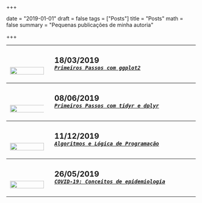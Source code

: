 +++

date = "2019-01-01"
draft = false
tags = ["Posts"]
title = "Posts"
math = false
summary = "Pequenas publicações de minha autoria"


+++

<style type="text/css">
table.header {
    margin-top: 10px;
    border-collapse: unset;
}
table.header > tbody {
    border-bottom: 0px;
    border-top: 0px;
}
</style>

---

<table class="header" width="100%" align="center">
  <tr>
    <td align="left" valign="bottom" width="90px">
      <a href="/img/post/post_ggplot2.html">
        <img src="/img/post/ggplot2.png" width="100%" />
      </a>
    </td>
    <td align="left" valign="top">
      <div class="header">
        <h4 style="font-size: 20px; margin: 10px auto 0 10px">
          18/03/2019
        </h4>
        <h5 style="margin: 0px 0px 10px 10px">
          <a href="/img/post/post_ggplot2.html">
            <code>Primeiros Passos com ggplot2</code>
          </a>
        </h5>
      </div>
    </td>
  </tr>
</table>

---

<table class="header" width="100%" align="center">
  <tr>
    <td align="left" valign="bottom" width="90px">
      <a href="/img/post/post_td.html">
        <img src="/img/post/manipulation.jpg" width="140%" />
      </a>
    </td>
    <td align="left" valign="top">
      <div class="header">
        <h4 style="font-size: 20px; margin: 10px auto 0 10px">
          08/06/2019
        </h4>
        <h5 style="margin: 0px 0px 10px 10px">
          <a href="/img/post/post_td.html">
            <code>Primeiros Passos com tidyr e dplyr</code>
          </a>
        </h5>
      </div>
    </td>
  </tr>
</table>

---

<table class="header" width="100%" align="center">
  <tr>
    <td align="left" valign="bottom" width="90px">
      <a href="/img/post/logprog.html">
        <img src="/img/post/fluxo.jpg" width="100%" />
      </a>
    </td>
    <td align="left" valign="top">
      <div class="header">
        <h4 style="font-size: 20px; margin: 10px auto 0 10px">
          11/12/2019
        </h4>
        <h5 style="margin: 0px 0px 10px 10px">
          <a href="/img/post/logprog.html">
            <code>Algoritmos e Lógica de Programação</code>
          </a>
        </h5>
      </div>
    </td>
  </tr>
</table>          

---

<table class="header" width="100%" align="center">
  <tr>
    <td align="left" valign="bottom" width="90px">
      <a href="/img/post/epidem.html">
        <img src="/img/post/sars2.png" width="100%" />
      </a>
    </td>
    <td align="left" valign="top">
      <div class="header">
        <h4 style="font-size: 20px; margin: 10px auto 0 10px">
          26/05/2019
        </h4>
        <h5 style="margin: 0px 0px 10px 10px">
          <a href="/img/post/epidem.html">
            <code>COVID-19: Conceitos de epidemiologia</code>
          </a>
        </h5>
      </div>
    </td>
  </tr>
</table>          

---
